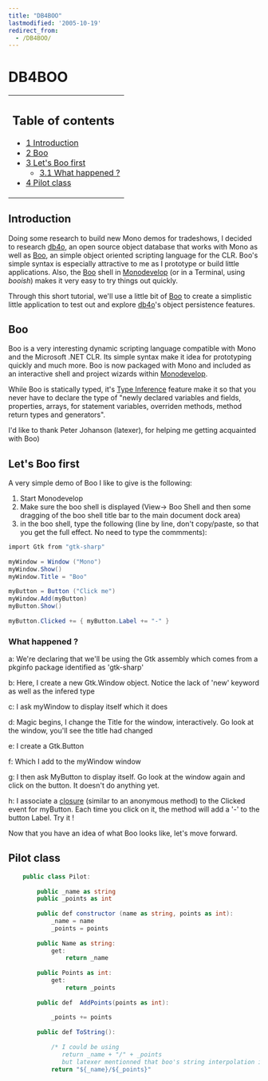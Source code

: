```yaml
---
title: "DB4BOO"
lastmodified: '2005-10-19'
redirect_from:
  - /DB4BOO/
---
```


DB4BOO
======

<table>
<col width="100%" />
<tbody>
<tr class="odd">
<td align="left"><h2>Table of contents</h2>
<ul>
<li><a href="#introduction">1 Introduction</a></li>
<li><a href="#boo">2 Boo</a></li>
<li><a href="#lets-boo-first">3 Let's Boo first</a>
<ul>
<li><a href="#what-happened-">3.1 What happened ?</a></li>
</ul></li>
<li><a href="#pilot-class">4 Pilot class</a></li>
</ul></td>
</tr>
</tbody>
</table>

Introduction
------------

Doing some research to build new Mono demos for tradeshows, I decided to research [db4o](/DB4O "DB4O"), an open source object database that works with Mono as well as [Boo](http://boo.codehaus.org/), an simple object oriented scripting language for the CLR. Boo's simple syntax is especially attractive to me as I prototype or build little applications. Also, the [Boo](http://boo.codehaus.org/) shell in [Monodevelop](/Development_Environments) (or in a Terminal, using *booish*) makes it very easy to try things out quickly.

Through this short tutorial, we'll use a little bit of [Boo](http://boo.codehaus.org/) to create a simplistic little application to test out and explore [db4o](/DB4O "DB4O")'s object persistence features.

Boo
---

Boo is a very interesting dynamic scripting language compatible with Mono and the Microsoft .NET CLR. Its simple syntax make it idea for prototyping quickly and much more. Boo is now packaged with Mono and included as an interactive shell and project wizards within [Monodevelop](/Development_Environments).

While Boo is statically typed, it's [Type Inference](http://boo.codehaus.org/Type+Inference) feature make it so that you never have to declare the type of "newly declared variables and fields, properties, arrays, for statement variables, overriden methods, method return types and generators".

I'd like to thank Peter Johanson (latexer), for helping me getting acquainted with Boo)

Let's Boo first
---------------

A very simple demo of Boo I like to give is the following:

1.  Start Monodevelop
2.  Make sure the boo shell is displayed (View-\> Boo Shell and then some dragging of the boo shell title bar to the main document dock area)
3.  in the boo shell, type the following (line by line, don't copy/paste, so that you get the full effect. No need to type the commments):

<!-- -->

``` csharp
import Gtk from "gtk-sharp"                                                        // (a)
 
myWindow = Window ("Mono")                                                         // (b)
myWindow.Show()                                                                    // (c)
myWindow.Title = "Boo"                                                             // (d)
 
myButton = Button ("Click me")                                                     // (e)
myWindow.Add(myButton)                                                             // (f)
myButton.Show()                                                                    // (g)
 
myButton.Clicked += { myButton.Label += "-" }                                      // (h)
```

### What happened ?

a: We're declaring that we'll be using the Gtk assembly which comes from a pkginfo package identified as 'gtk-sharp'

b: Here, I create a new Gtk.Window object. Notice the lack of 'new' keyword as well as the infered type

c: I ask myWindow to display itself which it does

d: Magic begins, I change the Title for the window, interactively. Go look at the window, you'll see the title had changed

e: I create a Gtk.Button

f: Which I add to the myWindow window

g: I then ask MyButton to display itself. Go look at the window again and click on the button. It doesn't do anything yet.

h: I associate a [closure](http://boo.codehaus.org/Closures) (similar to an anonymous method) to the Clicked event for myButton. Each time you click on it, the method will add a '-' to the button Label. Try it !

 Now that you have an idea of what Boo looks like, let's move forward.

Pilot class
-----------

``` csharp
    public class Pilot:
 
        public _name as string
        public _points as int
 
        public def constructor (name as string, points as int):
            _name = name
            _points = points
 
        public Name as string:
            get:
                return _name
 
        public Points as int:
            get:
                return _points
 
        public def  AddPoints(points as int):
 
            _points += points
 
        public def ToString():
 
            /* I could be using
               return _name + "/" + _points
               but latexer mentionned that boo's string interpolation is best : */
            return "${_name}/${_points}"
```

